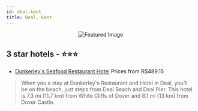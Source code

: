 ```yaml
---
id: deal-kent
title: Deal, Kent
---
```


<center><img src="https://i.travelapi.com/hotels/3000000/2690000/2681600/2681557/4f1d8e94_z.jpg" alt="Featured Image" /></center>


##  3 star hotels - ⭐️⭐️⭐️

-    [Dunkerley's Seafood Restaurant Hotel](https://us.hurb.com/hotels/deal/dunkerley-s-seafood-restaurant-hotel-JNP-JP716267?cmp=18055) Prices from R$489.15
   > When you a stay at Dunkerley's Restaurant and Hotel in Deal, you'll be on the beach, just steps from Deal Beach and Deal Pier. This hotel is 7.3 mi (11.7 km) from White Cliffs of Dover and 8.1 mi (13 km) from Dover Castle.
